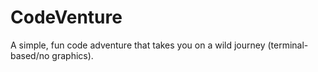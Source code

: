 # CodeVenture
A simple, fun code adventure that takes you on a wild journey (terminal-based/no graphics).

